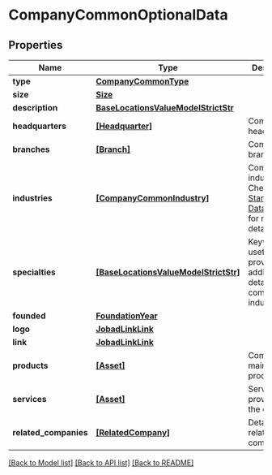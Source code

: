 # CompanyCommonOptionalData


## Properties
Name | Type | Description | Notes
------------ | ------------- | ------------- | -------------
**type** | [**CompanyCommonType**](CompanyCommonType.md) |  | [optional] 
**size** | [**Size**](Size.md) |  | [optional] 
**description** | [**BaseLocationsValueModelStrictStr**](BaseLocationsValueModelStrictStr.md) |  | [optional] 
**headquarters** | [**[Headquarter]**](Headquarter.md) | Company headquarters. | [optional] 
**branches** | [**[Branch]**](Branch.md) | Company branches. | [optional] 
**industries** | [**[CompanyCommonIndustry]**](CompanyCommonIndustry.md) | Company industries. Check the [Standardized Data](https://api.inda.ai/hr/docs/v2/#tag/Standardized-Data) section for more details. | [optional] 
**specialties** | [**[BaseLocationsValueModelStrictStr]**](BaseLocationsValueModelStrictStr.md) | Keywords useful to provide additional detail about company industries. | [optional] 
**founded** | [**FoundationYear**](FoundationYear.md) |  | [optional] 
**logo** | [**JobadLinkLink**](JobadLinkLink.md) |  | [optional] 
**link** | [**JobadLinkLink**](JobadLinkLink.md) |  | [optional] 
**products** | [**[Asset]**](Asset.md) | Company main products. | [optional] 
**services** | [**[Asset]**](Asset.md) | Services provided by the company. | [optional] 
**related_companies** | [**[RelatedCompany]**](RelatedCompany.md) | Details about related companies. | [optional] 

[[Back to Model list]](../README.md#documentation-for-models) [[Back to API list]](../README.md#documentation-for-api-endpoints) [[Back to README]](../README.md)


